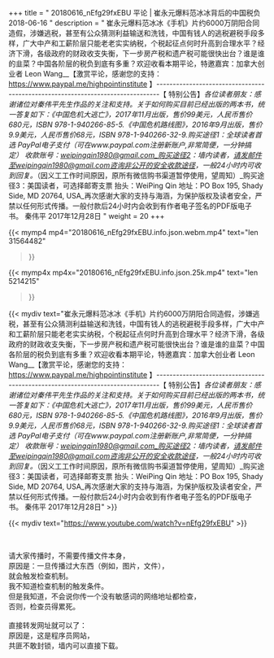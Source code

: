 +++
title = " 20180616_nEfg29fxEBU 平论 | 崔永元爆料范冰冰背后的中国税负 2018-06-16 "
description = " 崔永元爆料范冰冰《手机》片约6000万阴阳合同造假，涉嫌逃税，甚至有公众猜测利益输送和洗钱，中国有钱人的逃税避税手段多样，广大中产和工薪阶层只能老老实实纳税，个税起征点何时升高到合理水平？经济下滑，各级政府的财政收支失衡，下一步房产税和遗产税可能很快出台？谁是谁的韭菜？中国各阶层的税负到底有多重？欢迎收看本期平论，特邀嘉宾：加拿大创业者 Leon Wang__【激赏平论，感谢您的支持：https://www.paypal.me/highpointinstitute 】_-------------------------------------------------------------------------------_【 特别公告】_各位读者朋友：_感谢诸位对秦伟平先生作品的关注和支持。_关于如何购买目前已经出版的两本书，统一答复如下：_《中国危机大逃亡》，2017年11月出版，售价99美元，人民币售价680元，ISBN 978-1-940266-85-5._《中国危机路线图》，2016年9月出版，售价9.9美元，人民币售价68元，ISBN 978-1-940266-32-9._购买途径1：全球读者首选 PayPal电子支付_（可在www.paypal.com注册新账户,非常简便，一分钟搞定）     收款账号：weipingqin1980@gmail.com_购买途径2：墙内读者，请发邮件至weipingqin1980@gmail.com咨询非公开的安全收款途径，一般24小时内可收到回复。_（因义工工作时间原因，原所有微信购书渠道暂停使用，望周知）_购买途径3：美国读者，可选择邮寄支票     抬头：WeiPing Qin     地址：PO Box 195, Shady Side, MD 20764, USA_再次感谢大家的支持与海涵，为保护版权及读者安全，严禁以任何形式传播。一般付款后24小时内会收到有作者电子签名的PDF版电子书。     秦伟平     2017年12月28日 "
weight = 20
+++

{{< mymp4 mp4="20180616_nEfg29fxEBU.info.json.webm.mp4" 
text="len 31564482"
>}}

{{< mymp4x  mp4x="20180616_nEfg29fxEBU.info.json.25k.mp4"
text="len 5214215"
>}}


{{< mydiv text="崔永元爆料范冰冰《手机》片约6000万阴阳合同造假，涉嫌逃税，甚至有公众猜测利益输送和洗钱，中国有钱人的逃税避税手段多样，广大中产和工薪阶层只能老老实实纳税，个税起征点何时升高到合理水平？经济下滑，各级政府的财政收支失衡，下一步房产税和遗产税可能很快出台？谁是谁的韭菜？中国各阶层的税负到底有多重？欢迎收看本期平论，特邀嘉宾：加拿大创业者 Leon Wang__【激赏平论，感谢您的支持：https://www.paypal.me/highpointinstitute 】_-------------------------------------------------------------------------------_【 特别公告】_各位读者朋友：_感谢诸位对秦伟平先生作品的关注和支持。_关于如何购买目前已经出版的两本书，统一答复如下：_《中国危机大逃亡》，2017年11月出版，售价99美元，人民币售价680元，ISBN 978-1-940266-85-5._《中国危机路线图》，2016年9月出版，售价9.9美元，人民币售价68元，ISBN 978-1-940266-32-9._购买途径1：全球读者首选 PayPal电子支付_（可在www.paypal.com注册新账户,非常简便，一分钟搞定）     收款账号：weipingqin1980@gmail.com_购买途径2：墙内读者，请发邮件至weipingqin1980@gmail.com咨询非公开的安全收款途径，一般24小时内可收到回复。_（因义工工作时间原因，原所有微信购书渠道暂停使用，望周知）_购买途径3：美国读者，可选择邮寄支票     抬头：WeiPing Qin     地址：PO Box 195, Shady Side, MD 20764, USA_再次感谢大家的支持与海涵，为保护版权及读者安全，严禁以任何形式传播。一般付款后24小时内会收到有作者电子签名的PDF版电子书。     秦伟平     2017年12月28日" >}}
<br>

{{< mydiv text="https://www.youtube.com/watch?v=nEfg29fxEBU" >}}


<br>

请大家传播时，不需要传播文件本身，<br>
原因是：一旦传播过大东西（例如，图片，文件），<br>
就会触发检查机制。<br>
我不知道检查机制的触发条件。<br>
但是我知道，不会说你传一个没有敏感词的网络地址都检查，<br>
否则，检查员得累死。<br><br>
直接转发网址就可以了：<br>
原因是，这是程序员网站，<br>
共匪不敢封锁，墙内可以直接下载。


